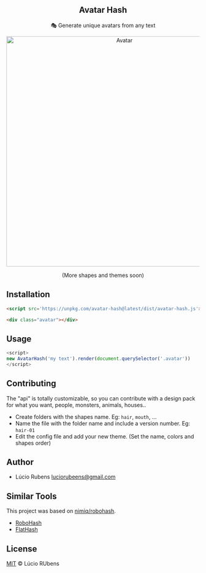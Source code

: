 <p align="center">
  <h2 align="center">Avatar Hash</h2>
  <p align="center">🎭 Generate unique avatars from any text</p>
</p>

<p align="center"><img src="https://i.imgur.com/V7WcroX.png" width="600px" alt="Avatar"></p>
<p align="center">(More shapes and themes soon)</p>

## Installation

```html
<script src='https://unpkg.com/avatar-hash@latest/dist/avatar-hash.js'></script>

<div class="avatar"></div>
```

## Usage

```javascript
<script>
new AvatarHash('my text').render(document.querySelector('.avatar'))
</script>
```

## Contributing

The "api" is totally customizable, so you can contribute with a design pack for what you want, people, monsters, animals, houses..

- Create folders with the shapes name. Eg: `hair`, `mouth`, ...
- Name the file with the folder name and include a version number. Eg: `hair-01`
- Edit the config file and add your new theme. (Set the name, colors and shapes order)

## Author

- Lúcio Rubens <luciorubeens@gmail.com>
 
## Similar Tools

This project was based on [nimiq/robohash](https://github.com/nimiq/robohash).

- [RoboHash](https://robohash.org)
- [FlatHash](http://flathash.com)

## License

[MIT](LICENSE) © Lúcio RUbens
